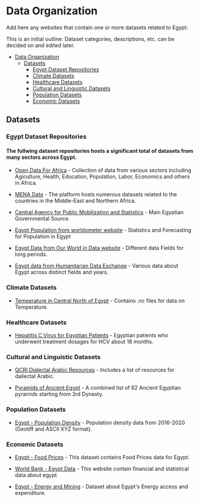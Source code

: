 # Data Organization

Add here any websites that contain one or more datasets related to Egypt:

This is an initial outline: Dataset categories, descriptions, etc. can be decided on and edited later.

- [Data Organization](#data-organization)
  - [Datasets](#datasets)
    - [Egypt Dataset Repositories](#egypt-dataset-repositories)
    - [Climate Datasets](#climate-datasets)
    - [Healthcare Datasets](#healthcare-datasets)
    - [Cultural and Linguistic Datasets](#cultural-and-linguistic-datasets)
    - [Population Datasets](#population-datasets)
    - [Economic Datasets](#economic-datasets)

## Datasets

### Egypt Dataset Repositories

#### The follwing dataset repositories hosts a significant total of datasets from many sectors across Egypt.


- [Open Data For Africa](https://egypt.opendataforafrica.org/) - Collection of data from various sectors including Agiculture, Health,
                                                                 Education, Population, Labor, Economics and others in Africa.

- [MENA Data](https://menadata.net/index.php/) - The platform hosts numerous datasets related to the countries in the Middle-East and 
                                                 Northern Africa.

- [Central Agency for Public Mobilization and Statistics](https://www.capmas.gov.eg/#) - Main Egyptian Governmental Source.

- [Egypt Population from worldometer website](https://www.worldometers.info/world-population/egypt-population/) - Statistics and Forecasting for Population in Egypt

- [Egypt Data from Our World in Data website](https://ourworldindata.org/country/egypt) - Different data Fields for long periods.

- [Egypt data from Humanitarian Data Exchange](https://data.humdata.org/group/egy) - Various data about Egypt across distinct fields and years.


### Climate Datasets

- [Temperature in Central North of Egypt](https://figshare.com/articles/dataset/Central_North_of_Egypt_CNE_Maximum_and_Minimum_Temperature_Gridded_Datasets/7504232) - Contains .nc files for data on Temperature.


### Healthcare Datasets

- [Hepatitis C Virus for Egyptian Patients](https://archive.ics.uci.edu/ml/datasets/Hepatitis+C+Virus+%28HCV%29+for+Egyptian+patients/) - Egyptian patients who underwent treatment dosages for HCV about 18 months.

### Cultural and Linguistic Datasets

- [QCRI Dialectal Arabic Resources](https://alt.qcri.org/resources/da_resources//) - Includes a list of resources for dailectal Arabic.

- [Pyramids of Ancient Egypt](https://www.kaggle.com/lsind18/egyptianpyramids) - A combined list of 62 Ancient Egyptian pyramids starting from 3rd Dynasty.


### Population Datasets

- [Egypt - Population Density](https://data.world/worldpop/904bdd79-99f5-410f-8a25-386e202a5580) - Population density data from 2016-2020 (Geotiff and ASCII XYZ format).

### Economic Datasets

- [Egypt - Food Prices](https://data.world/wfp/230e991f-3438-4763-8044-e424b5a67bec) - This dataset contains Food Prices data for Egypt. 

- [World Bank - Egypt Data](https://data.worldbank.org/country/egypt-arab-rep) - This website contain financial and statistical data about egypt

- [Egypt - Energy and Mining](https://data.humdata.org/dataset/world-bank-energy-and-mining-indicators-for-egypt-arab-rep) - Dataset about Egypt's Energy access and expenditure.
